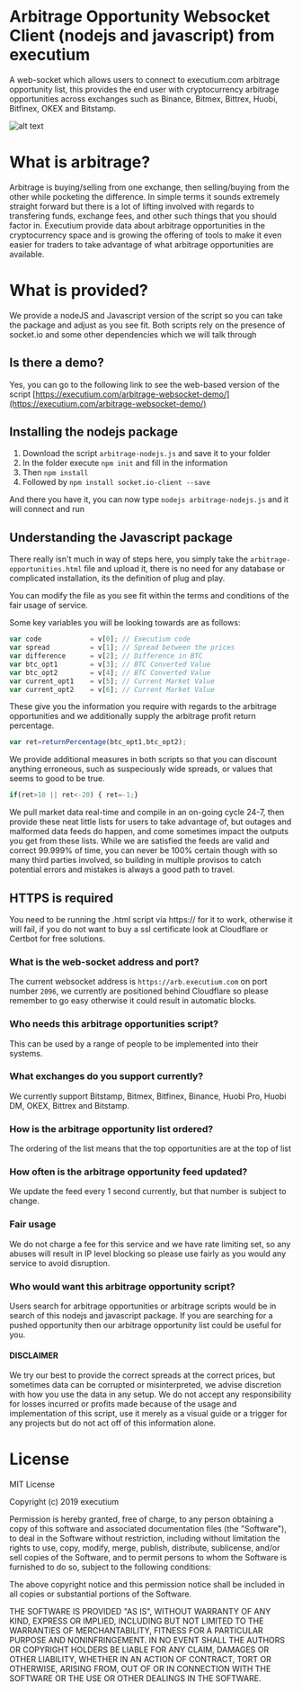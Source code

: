 # Arbitrage Opportunity Websocket Client (nodejs and javascript) from executium
A web-socket which allows users to connect to executium.com arbitrage opportunity list, this provides the end user with cryptocurrency arbitrage opportunities across exchanges such as Binance, Bitmex, Bittrex, Huobi, Bitfinex, OKEX and Bitstamp.

![alt text](https://executium.com/media/images/bitfinex-ethusd-to-binance-ethbtc-crypto-graph_247.png "Arbitrage Candles")

# What is arbitrage?

Arbitrage is buying/selling from one exchange, then selling/buying from the other while pocketing the difference. In simple terms it sounds extremely straight forward but there is a lot of lifting involved with regards to transfering funds, exchange fees, and other such things that you should factor in. Executium provide data about arbitrage opportunities in the cryptocurrency space and is growing the offering of tools to make it even easier for traders to take advantage of what arbitrage opportunities are available.

# What is provided?

We provide a nodeJS and Javascript version of the script so you can take the package and adjust as you see fit. Both scripts rely on the presence of socket.io and some other dependencies which we will talk through

## Is there a demo?

Yes, you can go to the following link to see the web-based version of the script [https://executium.com/arbitrage-websocket-demo/](https://executium.com/arbitrage-websocket-demo/)

## Installing the nodejs package

1. Download the script `arbitrage-nodejs.js` and save it to your folder
2. In the folder execute `npm init` and fill in the information
3. Then `npm install`
4. Followed by `npm install socket.io-client --save`

And there you have it, you can now type `nodejs arbitrage-nodejs.js` and it will connect and run

## Understanding the Javascript package

There really isn't much in way of steps here, you simply take the `arbitrage-opportunities.html` file and upload it, there is no need for any database or complicated installation, its the definition of plug and play.

You can modify the file as you see fit within the terms and conditions of the fair usage of service.

Some key variables you will be looking towards are as follows:

```javascript
var code            = v[0]; // Executium code
var spread          = v[1]; // Spread between the prices
var difference      = v[2]; // Difference in BTC
var btc_opt1        = v[3]; // BTC Converted Value
var btc_opt2        = v[4]; // BTC Converted Value
var current_opt1    = v[5]; // Current Market Value
var current_opt2    = v[6]; // Current Market Value
```

These give you the information you require with regards to the arbitrage opportunities and we additionally supply the arbitrage profit return percentage.

```javascript
var ret=returnPercentage(btc_opt1,btc_opt2);
```

We provide additional measures in both scripts so that you can discount anything erroneous, such as suspeciously wide spreads, or values that seems to good to be true.

```javascript
if(ret>10 || ret<-20) { ret=-1;}
```

We pull market data real-time and compile in an on-going cycle 24-7, then provide these neat little lists for users to take advantage of, but outages and malformed data feeds do happen, and come sometimes impact the outputs you get from these lists. While we are satisfied the feeds are valid and correct 99.999% of time, you can never be 100% certain though with so many third parties involved, so building in multiple provisos to catch potential errors and mistakes is always a good path to travel.

##  HTTPS is required

You need to be running the .html script via https:// for it to work, otherwise it will fail, if you do not want to buy a ssl certificate look at Cloudflare or Certbot for free solutions.

### What is the web-socket address and port?

The current websocket address is `https://arb.executium.com` on port number `2096`, we currently are positioned behind Cloudflare so please remember to go easy otherwise it could result in automatic blocks.


### Who needs this arbitrage opportunities script?

This can be used by a range of people to be implemented into their systems.

### What exchanges do you support currently?

We currently support Bitstamp, Bitmex, Bitfinex, Binance, Huobi Pro, Huobi DM, OKEX, Bittrex and Bitstamp.

### How is the arbitrage opportunity list ordered?

The ordering of the list means that the top opportunities are at the top of list

### How often is the arbitrage opportunity feed updated?

We update the feed every 1 second currently, but that number is subject to change.

### Fair usage

We do not charge a fee for this service and we have rate limiting set, so any abuses will result in IP level blocking so please use fairly as you would any service to avoid disruption.

### Who would want this arbitrage opportunity script?

Users search for arbitrage opportunities or arbitrage scripts would be in search of this nodejs and javascript package. If you are searching for a pushed opportunity then our arbitrage opportunity list could be useful for you.

#### DISCLAIMER

We try our best to provide the correct spreads at the correct prices, but sometimes data can be corrupted or misinterpreted, we advise discretion with how you use the data in any setup. We do not accept any responsibility for losses incurred or profits made because of the usage and implementation of this script, use it merely as a visual guide or a trigger for any projects but do not act off of this information alone.
# License

MIT License

Copyright (c) 2019 executium

Permission is hereby granted, free of charge, to any person obtaining a copy
of this software and associated documentation files (the "Software"), to deal
in the Software without restriction, including without limitation the rights
to use, copy, modify, merge, publish, distribute, sublicense, and/or sell
copies of the Software, and to permit persons to whom the Software is
furnished to do so, subject to the following conditions:

The above copyright notice and this permission notice shall be included in all
copies or substantial portions of the Software.

THE SOFTWARE IS PROVIDED "AS IS", WITHOUT WARRANTY OF ANY KIND, EXPRESS OR
IMPLIED, INCLUDING BUT NOT LIMITED TO THE WARRANTIES OF MERCHANTABILITY,
FITNESS FOR A PARTICULAR PURPOSE AND NONINFRINGEMENT. IN NO EVENT SHALL THE
AUTHORS OR COPYRIGHT HOLDERS BE LIABLE FOR ANY CLAIM, DAMAGES OR OTHER
LIABILITY, WHETHER IN AN ACTION OF CONTRACT, TORT OR OTHERWISE, ARISING FROM,
OUT OF OR IN CONNECTION WITH THE SOFTWARE OR THE USE OR OTHER DEALINGS IN THE
SOFTWARE.
